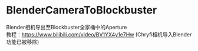 # BlenderCameraToBlockbuster
Blender相机导出至Blockbuster全家桶中的Aperture <br />
教程：https://www.bilibili.com/video/BV1YX4y1e7Hw (Chryfi相机导入Blender功能已被移除)
